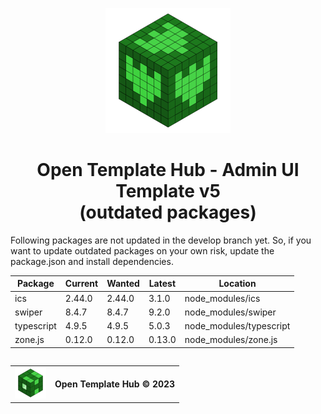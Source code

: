 <p align="center">
  <a href="https://opentemplatehub.com">
    <img src="https://raw.githubusercontent.com/open-template-hub/open-template-hub.github.io/master/assets/logo/ui/admin-ui-logo.png" alt="Logo" width=200>
  </a>
</p>


<h1 align="center">
Open Template Hub - Admin UI Template v5
  <br/>
(outdated packages)
</h1>

Following packages are not updated in the develop branch yet. So, if you want to update outdated packages on your own risk, update the package.json and install dependencies.

| Package | Current | Wanted | Latest | Location |
| --- | --- | --- | --- | --- |
| ics | 2.44.0 | 2.44.0 | 3.1.0 | node_modules/ics |
| swiper | 8.4.7 | 8.4.7 | 9.2.0 | node_modules/swiper |
| typescript | 4.9.5 | 4.9.5 | 5.0.3 | node_modules/typescript |
| zone.js | 0.12.0 | 0.12.0 | 0.13.0 | node_modules/zone.js |

<table align="right"><tr><td><a href="https://opentemplatehub.com"><img src="https://raw.githubusercontent.com/open-template-hub/open-template-hub.github.io/master/assets/logo/brand-logo.png" width="50px" alt="oth"/></a></td><td><b>Open Template Hub © 2023</b></td></tr></table>

